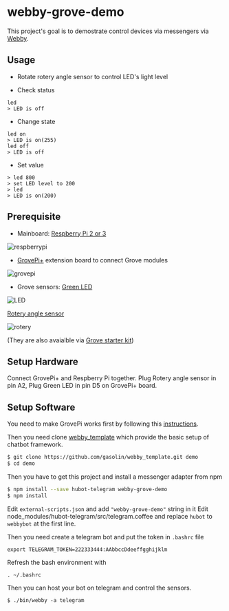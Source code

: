 # webby-grove-demo
This project's goal is to demostrate control devices via messengers via [Webby](https://github.com/gasolin/webbybot).

## Usage

* Rotate rotery angle sensor to control LED's light level

* Check status
```
led
> LED is off
```

* Change state
```
led on
> LED is on(255)
led off
> LED is off
```
* Set value
```
> led 800
> set LED level to 200
> led
> LED is on(200)
```

## Prerequisite

* Mainboard: [Respberry Pi 2 or 3](http://www.seeedstudio.com/depot/Raspberry-Pi-3-Model-B-p-2625.html)

![respberrypi](http://www.seeedstudio.com/depot/bmz_cache/a/a69d5b1d5e88c20818330a90b0513893.image.530x397.jpg)

* [GrovePi+](http://www.seeedstudio.com/depot/GrovePi-p-2241.html) extension board to connect Grove modules

![grovepi](http://www.seeedstudio.com/depot/includes/templates/bootstrap/images/grove/grovepi2.jpg)

* Grove sensors:
[Green LED](http://www.seeedstudio.com/depot/Grove-LED-p-767.html)

![LED](http://www.seeedstudio.com/depot/bmz_cache/7/7cd71e5269f93b835845def2df26b7f0.image.530x397.jpg)

[Rotery angle sensor](http://www.seeedstudio.com/depot/grove-rotary-angle-sensor-p-770.html)

![rotery](http://www.seeedstudio.com/depot/bmz_cache/1/100eefa0c7159e81dd6382b7ebee5c59.image.530x397.jpg)

(They are also avaialble via [Grove starter kit](http://www.seeedstudio.com/depot/Grove-Starter-Kit-for-Arduino-p-1855.html))

## Setup Hardware

Connect GrovePi+ and Respberry Pi together.
Plug Rotery angle sensor in pin A2, Plug Green LED in pin D5 on GrovePi+ board.

## Setup Software

You need to make GrovePi works first by following this [instructions](http://www.dexterindustries.com/GrovePi/get-started-with-the-grovepi/setting-software/).

Then you need clone [webby_template](https://github.com/gasolin/webby_template) which provide the basic setup of chatbot framework.

```bash
$ git clone https://github.com/gasolin/webby_template.git demo
$ cd demo
```
Then you have to get this project and install a messenger adapter from npm

```bash
$ npm install --save hubot-telegram webby-grove-demo
$ npm install
```

Edit `external-scripts.json` and add `"webby-grove-demo"` string in it
Edit node_modules/hubot-telegram/src/telegram.coffee and replace `hubot` to `webbybot` at the first line.

Then you need create a telegram bot and put the token in `.bashrc` file

```
export TELEGRAM_TOKEN=222333444:AAbbccDdeeffgghijklm
```

Refresh the bash environment with

```
. ~/.bashrc
```

Then you can host your bot on telegram and control the sensors.

```
$ ./bin/webby -a telegram
```
